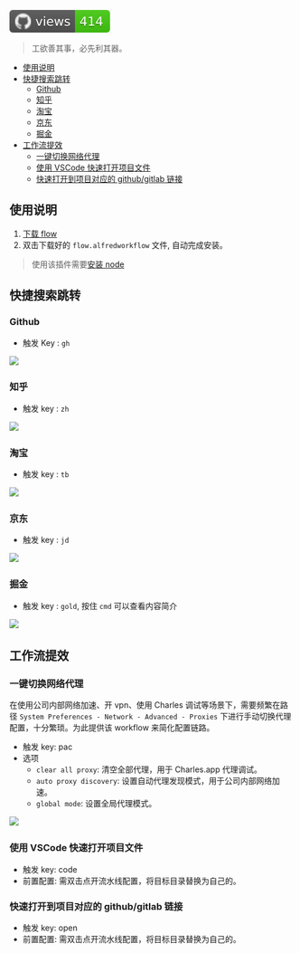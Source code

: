 ![GitHub views](https://raw.githubusercontent.com/MuYunyun/flow/traffic/traffic-flow/views.svg)

> 工欲善其事，必先利其器。

- [使用说明](#使用说明)
- [快捷搜索跳转](#快捷搜索跳转)
  - [Github](#github)
  - [知乎](#知乎)
  - [淘宝](#淘宝)
  - [京东](#京东)
  - [掘金](#掘金)
- [工作流提效](#工作流提效)
  - [一键切换网络代理](#一键切换网络代理)
  - [使用 VSCode 快速打开项目文件](#使用-vscode-快速打开项目文件)
  - [快速打开到项目对应的 github/gitlab 链接](#快速打开到项目对应的-githubgitlab-链接)

## 使用说明

1. [下载 flow](https://github.com/MuYunyun/commonSearch/raw/master/flow.alfredworkflow)
2. 双击下载好的 `flow.alfredworkflow` 文件, 自动完成安装。

> 使用该插件需要[安装 node](https://nodejs.org/en/)

## 快捷搜索跳转

### Github

* 触发 Key : `gh`

![](http://with.muyunyun.cn/c0f217c75c131b1ee93ab4c1d353ec42.jpg-400)

### 知乎

* 触发 key : `zh`

![](http://with.muyunyun.cn/ef946bc5fe4d0fdb6474350bf31cf9fc.jpg-400)

### 淘宝

* 触发 key : `tb`

![](http://with.muyunyun.cn/97f9f0513c1369886a812bbf6cd73b05.jpg-400)

### 京东

* 触发 key : `jd`

![](http://with.muyunyun.cn/19e5ecbc5d38251e5ceeb145579faeb1.jpg-400)

### 掘金

* 触发 key : `gold`, 按住 `cmd` 可以查看内容简介

![](http://with.muyunyun.cn/40a83edf9552b4a071dd2ff5093a445b.gif)

## 工作流提效

### 一键切换网络代理

在使用公司内部网络加速、开 vpn、使用 Charles 调试等场景下，需要频繁在路径 `System Preferences - Network - Advanced - Proxies` 下进行手动切换代理配置，十分繁琐。为此提供该 workflow 来简化配置链路。

* 触发 key: pac
* 选项
  * `clear all proxy`: 清空全部代理，用于 Charles.app 代理调试。
  * `auto proxy discovery`: 设置自动代理发现模式，用于公司内部网络加速。
  * `global mode`: 设置全局代理模式。

![](http://with.muyunyun.cn/00dd758122c9cbde256f5d02518ad769.gif)

### 使用 VSCode 快速打开项目文件

* 触发 key: code
* 前置配置: 需双击点开流水线配置，将目标目录替换为自己的。

### 快速打开到项目对应的 github/gitlab 链接

* 触发 key: open
* 前置配置: 需双击点开流水线配置，将目标目录替换为自己的。
